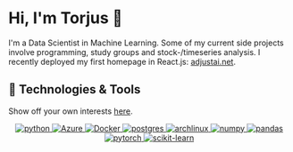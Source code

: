 # Hi, I'm Torjus 👋

I'm a Data Scientist in Machine Learning. Some of my current side projects involve programming, study groups and stock-/timeseries analysis. I recently deployed my first homepage in React.js: [adjustai.net](https://adjustai.net/).

## 🔧 Technologies & Tools

Show off your own interests [here](https://github.com/Ileriayo/markdown-badges).

<div align="center">

<a href="">![python](https://img.shields.io/badge/Python-3776AB?style=for-the-badge&logo=python&logoColor=white)
<a href="">![Azure](https://img.shields.io/badge/azure-%230072C6.svg?style=for-the-badge&logo=microsoftazure&logoColor=white)
<a href="">![Docker](https://img.shields.io/badge/docker-%230db7ed.svg?style=for-the-badge&logo=docker&logoColor=white)
<a href="">![postgres](https://img.shields.io/badge/postgres-%23316192.svg?style=for-the-badge&logo=postgresql&logoColor=white)
<a href="">![archlinux](https://img.shields.io/badge/Arch_Linux-1793D1?style=for-the-badge&logo=arch-linux&logoColor=white)
<a href="">![numpy](https://img.shields.io/badge/Numpy-777BB4?style=for-the-badge&logo=numpy&logoColor=white)
<a href="">![pandas](https://img.shields.io/badge/Pandas-2C2D72?style=for-the-badge&logo=pandas&logoColor=white)
<a href="">![pytorch](https://img.shields.io/badge/PyTorch-EE4C2C?style=for-the-badge&logo=PyTorch&logoColor=white)
<a href="">![scikit-learn](https://img.shields.io/badge/scikit_learn-F7931E?style=for-the-badge&logo=scikit-learn&logoColor=white)

</div>
